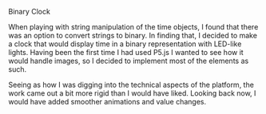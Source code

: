 ﻿Binary Clock

When playing with string manipulation of the time objects, I found that there was an option to convert strings to binary. In finding that, I decided to make a clock that would display time in a binary representation with LED-like lights. Having been the first time I had used P5.js I wanted to see how it would handle images, so I decided to implement most of the elements as such.

Seeing as how I was digging into the technical aspects of the platform, the work came out a bit more rigid than I would have liked. Looking back now, I would have added smoother animations and value changes. 


